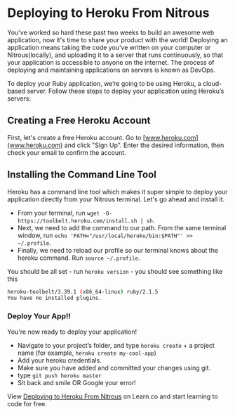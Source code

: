 # Deploying to Heroku From Nitrous

You've worked so hard these past two weeks to build an awesome web application, now it's time to share your product with the world! Deploying an application means taking the code you’ve written on your computer or Nitrous(locally), and uploading it to a server that runs continuously, so that your application is accessible to anyone on the internet. The process of deploying and maintaining applications on servers is known as DevOps.

To deploy your Ruby application, we’re going to be using Heroku, a cloud-based server. Follow these steps to deploy your application using Heroku’s servers:


## Creating a Free Heroku Account

First, let's create a free Heroku account. Go to [www.heroku.com](www.heroku.com) and click "Sign Up". Enter the desired information, then check your email to confirm the account. 

## Installing the Command Line Tool

Heroku has a command line tool which makes it super simple to deploy your application directly from your Nitrous terminal. Let's go ahead and install it. 
+ From your terminal, run `wget -O- https://toolbelt.heroku.com/install.sh | sh`. 
+ Next, we need to add the command to our path. From the same terminal window, run `echo 'PATH="/usr/local/heroku/bin:$PATH"' >> ~/.profile`. 
+ Finally, we need to reload our profile so our terminal knows about the heroku command. Run `source ~/.profile`. 

You should be all set - run `heroku version` - you should see something like this 
```bash
heroku-toolbelt/3.39.1 (x86_64-linux) ruby/2.1.5
You have no installed plugins.
```

### Deploy Your App!!

You're now ready to deploy your application! 
+ Navigate to your project’s folder, and type `heroku create` + a project name (for example, `heroku create my-cool-app`)
+ Add your heroku credentials.
+ Make sure you have added and committed your changes using git.
+ type `git push heroku master`
+ Sit back and smile OR Google your error!


<p data-visibility='hidden'>View <a href='https://learn.co/lessons/hs-deploying-to-heroku-with-nitrous' title='Deploying to Heroku From Nitrous'>Deploying to Heroku From Nitrous</a> on Learn.co and start learning to code for free.</p>
